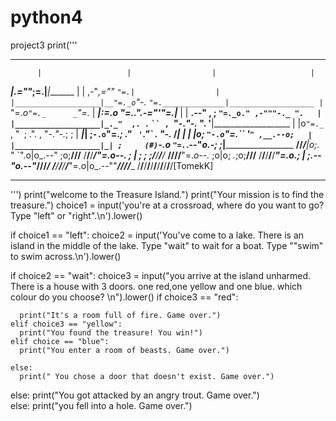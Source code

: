 # python4
project3
print('''
*******************************************************************************
          |                   |                  |                     |
 _________|________________.=""_;=.______________|_____________________|_______
|                   |  ,-"_,=""     `"=.|                  |
|___________________|__"=._o`"-._        `"=.______________|___________________
          |                `"=._o`"=._      _`"=._                     |
 _________|_____________________:=._o "=._."_.-="'"=.__________________|_______
|                   |    __.--" , ; `"=._o." ,-"""-._ ".   |
|___________________|_._"  ,. .` ` `` ,  `"-._"-._   ". '__|___________________
          |           |o`"=._` , "` `; .". ,  "-._"-._; ;              |
 _________|___________| ;`-.o`"=._; ." ` '`."\` . "-._ /_______________|_______
|                   | |o;    `"-.o`"=._``  '` " ,__.--o;   |
|___________________|_| ;     (#) `-.o `"=.`_.--"_o.-; ;___|___________________
____/______/______/___|o;._    "      `".o|o_.--"    ;o;____/______/______/____
/______/______/______/_"=._o--._        ; | ;        ; ;/______/______/______/_
____/______/______/______/__"=._o--._   ;o|o;     _._;o;____/______/______/____
/______/______/______/______/____"=._o._; | ;_.--"o.--"_/______/______/______/_
____/______/______/______/______/_____"=.o|o_.--""___/______/______/______/____
/______/______/______/______/______/______/______/______/______/______/[TomekK]
*******************************************************************************
''')
print("welcome to the Treasure Island.")
print("Your mission is to find the treasure.")
choice1 = input('you\'re at a crossroad, where do you want to go? Type "left" or "right".\n').lower()

if choice1 == "left":
  choice2 = input('You\'ve come to a lake. There is an island in the middle of the lake. Type "wait" to wait for a boat. Type ""swim" to swim across.\n').lower()
  
  if choice2 == "wait":
    choice3 = input("you arrive at the island unharmed. There is a house with 3 doors. one red,one yellow and one blue. which colour do you choose? \n").lower()
    if choice3 == "red":

      print("It's a room full of fire. Game over.")
    elif choice3 == "yellow":
      print("You found the treasure! You win!")
    elif choice == "blue":
      print("You enter a room of beasts. Game over.")
      
    else:
      print(" You chose a door that doesn't exist. Game over.")
  else: 
    print("You got attacked by an angry trout. Game over.")  
else:
  print("you fell into a hole. Game over.")
